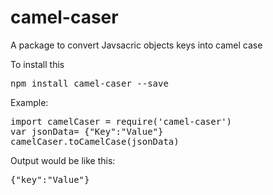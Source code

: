 # camel-caser
A package to convert Javsacric objects keys into camel case

To install this 

<pre>npm install camel-caser --save</pre>

Example:
<pre>import camelCaser = require('camel-caser')
var jsonData= {"Key":"Value"}
camelCaser.toCamelCase(jsonData)</pre>
Output would be like this:
<pre>{"key":"Value"}</pre>
